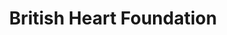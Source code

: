 ---
title: "British Heart Foundation"
url: /elgin/british-heart-foundation/
shop: Gebrauchtwaren
---
